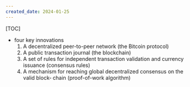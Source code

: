 ```yaml
---
created_date: 2024-01-25
---
```


[TOC]

- four key innovations
    1. A decentralized peer-to-peer network (the Bitcoin protocol)
    2. A public transaction journal (the blockchain)
    3. A set of rules for independent transaction validation and currency issuance (consensus rules)
    4. A mechanism for reaching global decentralized consensus on the valid block‐ chain (proof-of-work algorithm)